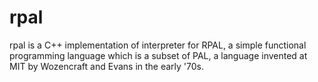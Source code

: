 # rpal

rpal is a C++ implementation of interpreter for RPAL, a simple functional programming language which is a subset of PAL, a language invented at MIT by Wozencraft and Evans in the early '70s.
